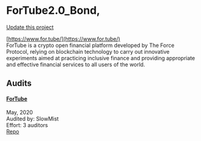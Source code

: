 
# ForTube2.0_Bond,

[Update this project](https://github.com/ConsenSys/blockchainSecurityDB/edit/master/projects/fortube.json)
  
[https://www.for.tube/](https://www.for.tube/)<br>
ForTube is a crypto open financial platform developed by The Force Protocol, relying on blockchain technology to carry out innovative experiments aimed at practicing inclusive finance and providing appropriate and effective financial services to all users of the world.


## Audits



#### [ForTube](https://www.for.tube/ForTube2.0_BOND%20Smart%20Contract%20Security%20Audit_20200602.pdf)

May, 2020<br>
Audited by: SlowMist<br>Effort: 3 auditors<br>
[Repo](https://github.com/thefortube/bond/)<br>
      

  



